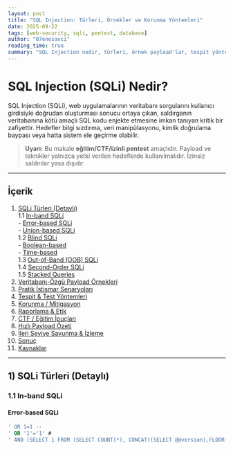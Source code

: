 ```yaml
---
layout: post
title: "SQL Injection: Türleri, Örnekler ve Korunma Yöntemleri"
date: 2025-09-22
tags: [web-security, sqli, pentest, database]
author: "07enesavci"
reading_time: true
summary: "SQL Injection nedir, türleri, örnek payload'lar, tespit yöntemleri ve korunma adımları."
---
```


# SQL Injection (SQLi) Nedir?

SQL Injection (SQLi), web uygulamalarının veritabanı sorgularını kullanıcı girdisiyle doğrudan oluşturması sonucu ortaya çıkan, saldırganın veritabanına kötü amaçlı SQL kodu enjekte etmesine imkan tanıyan kritik bir zafiyettir. Hedefler bilgi sızdırma, veri manipülasyonu, kimlik doğrulama baypası veya hatta sistem ele geçirme olabilir.

> **Uyarı:** Bu makale **eğitim/CTF/izinli pentest** amaçlıdır. Payload ve teknikler yalnızca yetki verilen hedeflerde kullanılmalıdır. İzinsiz saldırılar yasa dışıdır.

---

## İçerik
1. [SQLi Türleri (Detaylı)](#1-sqli-türleri-detaylı)  
    1.1 [In-band SQLi](#11-in-band-sqli)  
        - [Error-based SQLi](#error-based-sqli)  
        - [Union-based SQLi](#union-based-sqli)  
    1.2 [Blind SQLi](#12-blind-sqli)  
        - [Boolean-based](#boolean-based-blind)  
        - [Time-based](#time-based-blind)  
    1.3 [Out-of-Band (OOB) SQLi](#13-out-of-band-oob-sqli)  
    1.4 [Second-Order SQLi](#14-second-order-sqli)  
    1.5 [Stacked Queries](#15-stacked-queries)  
2. [Veritabanı-Özgü Payload Örnekleri](#2-veritabanı-özgü-payload-örnekleri)  
3. [Pratik İstismar Senaryoları](#3-pratik-istismar-senaryoları)  
4. [Tespit & Test Yöntemleri](#4-tespit--test-yöntemleri)  
5. [Korunma / Mitigasyon](#5-korunma--mitigasyon)  
6. [Raporlama & Etik](#6-raporlama--etik)  
7. [CTF / Eğitim İpuçları](#7-ctf--eğitim-ipuçları)  
8. [Hızlı Payload Özeti](#8-hızlı-payload-özeti)  
9. [İleri Seviye Savunma & İzleme](#9-ileri-seviye-savunma--izleme)  
10. [Sonuç](#10-sonuç)  
11. [Kaynaklar](#11-kaynaklar)  

---

## 1) SQLi Türleri (Detaylı)

### 1.1 In-band SQLi

#### Error-based SQLi
```sql
' OR 1=1 --
' OR '1'='1' #
' AND (SELECT 1 FROM (SELECT COUNT(*), CONCAT((SELECT @@version),FLOOR(RAND()*2)) x FROM information_schema.tables GROUP BY x) a) --
